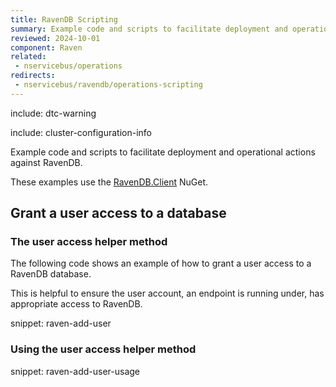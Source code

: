 ```yaml
---
title: RavenDB Scripting
summary: Example code and scripts to facilitate deployment and operational actions against RavenDB.
reviewed: 2024-10-01
component: Raven
related:
 - nservicebus/operations
redirects:
 - nservicebus/ravendb/operations-scripting
---
```


include: dtc-warning

include: cluster-configuration-info

Example code and scripts to facilitate deployment and operational actions against RavenDB.

These examples use the [RavenDB.Client](https://www.nuget.org/packages/RavenDB.Client/) NuGet.

## Grant a user access to a database

### The user access helper method

The following code shows an example of how to grant a user access to a RavenDB database.

This is helpful to ensure the user account, an endpoint is running under, has appropriate access to RavenDB.

snippet: raven-add-user

### Using the user access helper method

snippet: raven-add-user-usage
